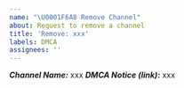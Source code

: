 ```yaml
---
name: "\U0001F6A8 Remove Channel"
about: Request to remove a channel
title: 'Remove: xxx'
labels: DMCA
assignees: ''
---
```


<!-- Please fill out the information in this issue template so that we can
efficiently process your request -->

**_Channel Name:_** xxx
**_DMCA Notice (link):_** xxx
